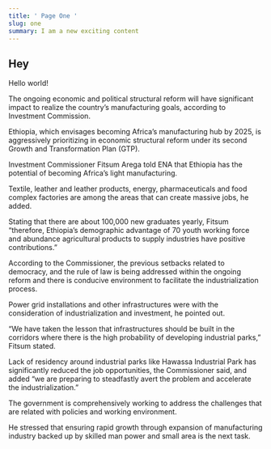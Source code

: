 ```yaml
---
title: ' Page One '
slug: one
summary: I am a new exciting content
---
```

## Hey

Hello world!



 The ongoing economic and political structural reform will have significant impact to realize the country’s manufacturing goals, according to Investment Commission.



Ethiopia, which envisages becoming Africa’s manufacturing hub by 2025, is aggressively prioritizing in economic structural reform under its second Growth and Transformation Plan (GTP).



Investment Commissioner Fitsum Arega told ENA that Ethiopia has the potential of becoming Africa’s light manufacturing.



Textile, leather and leather products, energy, pharmaceuticals and food complex factories are among the areas that can create massive jobs, he added.



Stating that there are about 100,000 new graduates yearly, Fitsum “therefore, Ethiopia’s demographic advantage of 70 youth working force and abundance agricultural products to supply industries have positive contributions.”



According to the Commissioner, the previous setbacks related to democracy, and the rule of law is being addressed within the ongoing reform and there is conducive environment to facilitate the industrialization process.



Power grid installations and other infrastructures were with the consideration of industrialization and investment, he pointed out.



“We have taken the lesson that infrastructures should be built in the corridors where there is the high probability of developing industrial parks,” Fitsum stated.



Lack of residency around industrial parks like Hawassa Industrial Park has significantly reduced the job opportunities, the Commissioner said, and added “we are preparing to steadfastly avert the problem and accelerate the industrialization.”



The government is comprehensively working to address the challenges that are related with policies and working environment.



He stressed that ensuring rapid growth through expansion of manufacturing industry backed up by skilled man power and small area is the next task.
